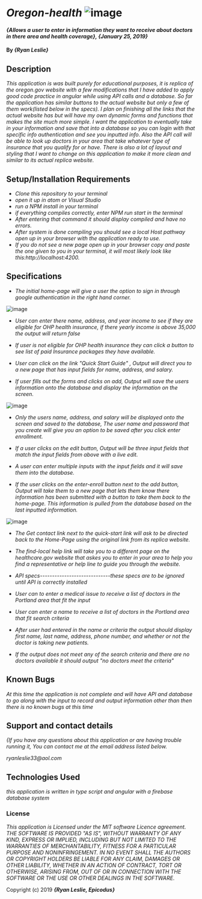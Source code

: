 # _Oregon-health_ ![image](https://user-images.githubusercontent.com/43968782/52156117-1e03c400-263b-11e9-96ad-2e33d1c629a8.png)

#### _{Allows a user to enter in information they want to receive about doctors in there area and health coverage}, {January 25, 2019}_

#### By _**{Ryan Leslie}**_

## Description

_This application is was built purely for educational purposes, it is replica of the oregon.gov website with a few modifications that I have added to apply good code practice in angular while using API calls and a database. So far the application has similar buttons to the actual website but only a few of them work(listed below in the specs). I plan on finishing all the links that the actual website has but will have my own dynamic forms and functions that makes the site much more simple. I want the application to eventually take in your information and save that into a database so you can login with that specific info authentication and see you inputted info. Also the API call will be able to look up doctors in your area that take whatever type of insurance that you qualify for or have. There is also a lot of layout and styling that I want to change on this application to make it more clean and similar to its actual replica website._

## Setup/Installation Requirements

* _Clone this repository to your terminal_
* _open it up in atom or Visual Studio_
* _run a NPM install in your terminal_
* _if everything compiles correctly, enter NPM run start in the terminal_
* _After entering that command it should display compiled and have no errors._
* _After system is done compiling you should see a local Host pathway open up in your browser with the application ready to use._
* _If you do not see a  new page open up in your browser copy and paste the one given to you in your terminal, it will most likely look like this:http://localhost:4200._


## Specifications
* _The initial home-page will give a user the option to sign in through google authentication in the right hand corner._

![image](https://user-images.githubusercontent.com/43968782/52170155-18b97e80-26fa-11e9-9cbd-9f0c2bd3ef14.png)

* _User can enter there name, address, and year income to see if they are eligible for OHP health insurance, if there yearly income is above 35,000 the output will return false_

* _If user is not eligible for OHP health insurance they can click a button to see list of paid Insurance packages they have available._

* _User can click on the link "Quick Start Guide" , Output will direct you to a new page that has input fields for name, address, and salary._

* _If user fills out the forms and clicks on add, Output will save the users information onto the database and display the information on the screen._

![image](https://user-images.githubusercontent.com/43968782/52155615-7e453680-2638-11e9-89c8-12a44df897bd.png)

* _Only the users name, address, and salary will be displayed onto the screen and saved to the database, The user name and password that you create will give you an option to be saved after you click enter enrollment._


* _If a user clicks on the edit button, Output will be three input fields  that match the input fields from above with a live edit._

* _A user can enter multiple inputs with the input fields and it will save them into the database._

* _If the user clicks on the enter-enroll button next to the add button, Output will take them to a new page that lets them know there information has been submitted with a button to take them back to the home-page. This information is pulled from the database based on the last inputted information._

![image](https://user-images.githubusercontent.com/43968782/52170094-e4918e00-26f8-11e9-9369-d604d10827d5.png)

* _The Get contact link next to the quick-start link will ask to be directed back to the Home-Page using the original link from its replica website._

* _The find-local help link will take you to a different page on the healthcare.gov website that askes you to enter in your area to help you find a representative or help line to guide you through the website._

* _API specs-----------------------------these specs are to be ignored until API is correctly installed_

* _User can to enter a medical issue to receive a list of doctors in the Portland area that fit the input_

* _User can enter a name to receive a list of doctors in the Portland area that fit search criteria_

* _After user had entered in the name or criteria the output should display first name, last name, address, phone number, and whether or not the doctor is taking new patients._

* _If the output does not meet any of the search criteria and there are no doctors available it should output "no doctors meet the criteria"_






## Known Bugs

_At this time the application is not complete and will have API and database to go along with the input to record and output information other than then there is no known bugs at this time_

## Support and contact details

_{If you have any questions about this application or are having trouble running it, You can contact me at the email address listed below._

  _ryanleslie33@aol.com_

## Technologies Used

_this application is written in type script and angular with a firebase database system_

### License

*This application is Licensed under the MIT software Licence agreement. THE SOFTWARE IS PROVIDED "AS IS", WITHOUT WARRANTY OF ANY KIND, EXPRESS OR IMPLIED, INCLUDING BUT NOT LIMITED TO THE WARRANTIES OF MERCHANTABILITY, FITNESS FOR A PARTICULAR PURPOSE AND NONINFRINGEMENT. IN NO EVENT SHALL THE AUTHORS OR COPYRIGHT HOLDERS BE LIABLE FOR ANY CLAIM, DAMAGES OR OTHER LIABILITY, WHETHER IN AN ACTION OF CONTRACT, TORT OR OTHERWISE, ARISING FROM, OUT OF OR IN CONNECTION WITH THE SOFTWARE OR THE USE OR OTHER DEALINGS IN THE SOFTWARE.*

Copyright (c) 2019 **_{Ryan Leslie, Epicodus}_**
